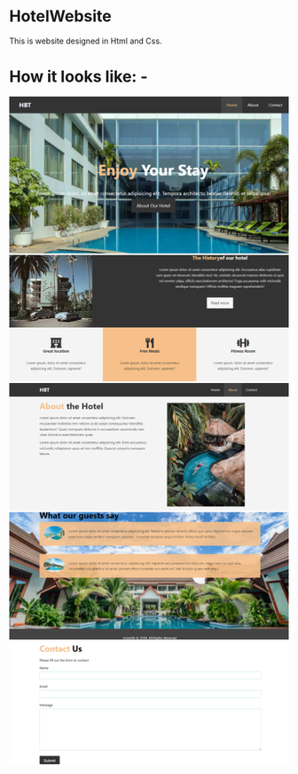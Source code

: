 # HotelWebsite
This is website designed in Html and Css.

# How it looks like: -
![](Screenshot/ss1.png)
![](Screenshot/ss2.png)
![](Screenshot/ss3.png)
![](Screenshot/ss4.png)
![](Screenshot/ss5.png)
